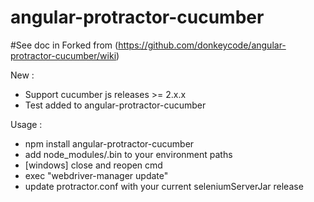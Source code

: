 # angular-protractor-cucumber

#See doc in
Forked from (https://github.com/donkeycode/angular-protractor-cucumber/wiki)

New :
- Support cucumber js releases >= 2.x.x
- Test added to  angular-protractor-cucumber

Usage :
- npm install angular-protractor-cucumber
- add node_modules/.bin to your environment paths
- [windows] close and reopen cmd
- exec "webdriver-manager update"
- update protractor.conf with your current seleniumServerJar release
